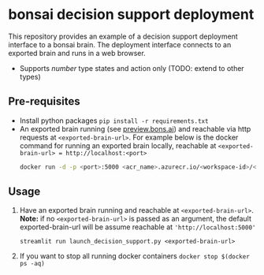 #  bonsai decision support deployment

This repository provides an example of a decision support deployment interface to a bonsai brain. The deployment interface connects to an exported brain and runs in a web browser.

- Supports *number* type states and action only (TODO: extend to other types)

## Pre-requisites

- Install python packages `pip install -r requirements.txt`
- An exported brain running (see [preview.bons.ai](preview.bons.ai)) and reachable via http requests at  `<exported-brain-url>`. For example below is the docker command for running an exported brain locally, reachable at `<exported-brain-url> = http://localhost:<port>`
    ```bash
    docker run -d -p <port>:5000 <acr_name>.azurecr.io/<workspace-id>/<brain-name>:1-linux-amd64
    ```

## Usage

1. Have an exported brain running and reachable at `<exported-brain-url>`.  
 **Note:** if no `<exported-brain-url>` is passed as an argument, the default exported-brain-url will be assume reachable at `'http://localhost:5000'`

    `streamlit run launch_decision_support.py <exported-brain-url>`

2. If you want to stop all running docker containers `docker stop $(docker ps -aq)`
